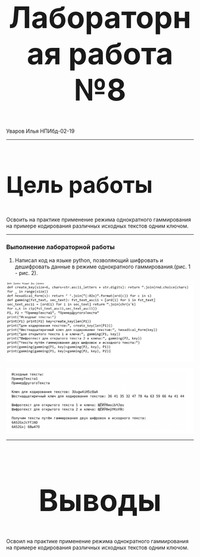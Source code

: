 <style>
h1 {
    font-size: 80px;
    text-align: center;
}
h2 {
    font-size: 60px;
}
{
    text-align: justify;

}
section.fio {
    text-align: right;
}
</style>

# Лабораторная работа №8
<!-- _class: fio -->
Уваров Илья
НПИбд-02-19

---
## Цель работы
 Освоить на практике применение режима однократного гаммирования 
на примере кодирования различных исходных текстов одним ключом.

---
### Выполнение лабораторной работы
1. Написал код на языке python, позволяющий шифровать и
дешифровать данные в режиме однократного гаммирования.(рис. 1 - рис. 2).

![Рис.1](imag/1.jpg)

![Рис.1](imag/2.jpg) 

---
# Выводы

Освоил на практике применение режима однократного гаммирования
на примере кодирования различных исходных текстов одним ключом.